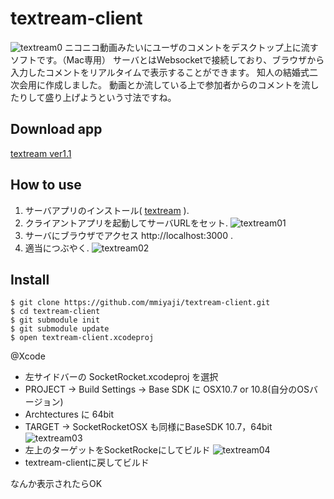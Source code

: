 textream-client
===============
![textream0](http://m-server.appspot.com/download/Screen%20Shot%202013-09-28%20at%209.47.50%20PM.png?fid=aghtLXNlcnZlcnIQCxIIUG9zdERhdGEY4egmDA)
ニコニコ動画みたいにユーザのコメントをデスクトップ上に流すソフトです。（Mac専用）
サーバとはWebsocketで接続しており、ブラウザから入力したコメントをリアルタイムで表示することができます。
知人の結婚式二次会用に作成しました。
動画とか流している上で参加者からのコメントを流したりして盛り上げようという寸法ですね。

Download app
-------
[textream ver1.1](http://m-server.appspot.com/download/textream.app.zip?fid=aghtLXNlcnZlcnIQCxIIUG9zdERhdGEY8bkmDA)

How to use
--------
1. サーバアプリのインストール( [textream](https://github.com/mmiyaji/textream) ).
2. クライアントアプリを起動してサーバURLをセット.
![textream01](http://m-server.appspot.com/download/20130928213210.png?fid=aghtLXNlcnZlcnIQCxIIUG9zdERhdGEYwckmDA)
3. サーバにブラウザでアクセス http://localhost:3000 .
4. 適当につぶやく.
![textream02](http://m-server.appspot.com/download/Screen%20Shot%202013-09-28%20at%209.36.53%20PM.png?fid=aghtLXNlcnZlcnIQCxIIUG9zdERhdGEYkdkmDA)


Install
-------

    $ git clone https://github.com/mmiyaji/textream-client.git
    $ cd textream-client
    $ git submodule init
    $ git submodule update
    $ open textream-client.xcodeproj

@Xcode

- 左サイドバーの SocketRocket.xcodeproj を選択
- PROJECT -> Build Settings -> Base SDK に OSX10.7 or 10.8(自分のOSバージョン)
- Archtectures に 64bit
- TARGET -> SocketRocketOSX も同様にBaseSDK 10.7，64bit
![textream03](http://m-server.appspot.com/download/20130722230715.png?fid=aghtLXNlcnZlcnIQCxIIUG9zdERhdGEY4eslDA)
- 左上のターゲットをSocketRockeにしてビルド
![textream04](http://m-server.appspot.com/download/20130722232042.png?fid=aghtLXNlcnZlcnIQCxIIUG9zdERhdGEYmYMmDA)
- textream-clientに戻してビルド

なんか表示されたらOK
